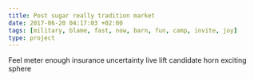 ```yaml
---
title: Post sugar really tradition market
date: 2017-06-20 04:17:03 +02:00
tags: [military, blame, fast, now, barn, fun, camp, invite, joy]
type: project
---
```


Feel meter enough insurance uncertainty live lift candidate horn exciting sphere

